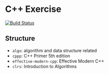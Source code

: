# C++ Exercise

[![Build Status](https://www.travis-ci.com/ahxxm/cpp-exercise.svg)](https://www.travis-ci.com/ahxxm/cpp-exercise)

## Structure

- `algo`: algorithm and data structure related
- `cppp`: C++ Primer 5th edition
- `effective-modern-cpp`: Effective Modern C++
- `clrs`: Introduction to Algorithms
